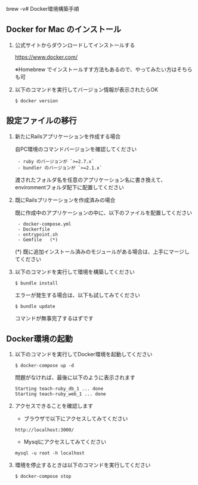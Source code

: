 brew -v# Docker環境構築手順

## Docker for Mac のインストール

1. 公式サイトからダウンロードしてインストールする

    https://www.docker.com/

    ※Homebrew でインストールすす方法もあるので、やってみたい方はそちらも可

2. 以下のコマンドを実行してバージョン情報が表示されたらOK

    ```
   $ docker version
    ```

## 設定ファイルの移行

1. 新たにRailsアプリケーションを作成する場合

   自PC環境のコマンドバージョンを確認してください
   
        - ruby のバージョンが `>=2.7.x`
        - bundler のバージョンが `>=2.1.x`

   渡されたフォルダ名を任意のアプリケーション名に書き換えて、environmentフォルダ配下に配置してください   

2. 既にRailsプリケーションを作成済みの場合

   既に作成中のアプリケーションの中に、以下のファイルを配置してください
   
        - docker-compose.yml
        - Dockerfile
        - entrypoint.sh
        - Gemfile   (*)

   (*) 既に追加インストール済みのモジュールがある場合は、上手にマージしてください
   
3. 以下のコマンドを実行して環境を構築してください

   ```
   $ bundle install
   ```
   エラーが発生する場合は、以下も試してみてください
   ```
   $ bundle update
   ```

   コマンドが無事完了するはずです

## Docker環境の起動

1. 以下のコマンドを実行してDocker環境を起動してください

   ```
   $ docker-compose up -d
   ```
   
   問題がなければ、最後に以下のように表示されます
   
   ```
   Starting teach-ruby_db_1 ... done
   Starting teach-ruby_web_1 ... done
   ```

2. アクセスできることを確認します

   - ブラウザで以下にアクセスしてみてください

   ```
   http://localhost:3000/
   ```

   - Mysqlにアクセスしてみてください
   
   ```
   mysql -u root -h localhost
   ```

3. 環境を停止するときは以下のコマンドを実行してください

   ```
   $ docker-compose stop
   ```
